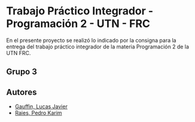 
# Trabajo Práctico Integrador - Programación 2 - UTN - FRC

En el presente proyecto se realizó lo indicado por la consigna para la entrega del trabajo práctico integrador de la materia Programación 2 de la UTN FRC.

## Grupo 3


## Autores

- [Gauffin, Lucas Javier](https://github.com/ljgauffin)
- [Raies, Pedro Karim](https://github.com/PedroRaies)


